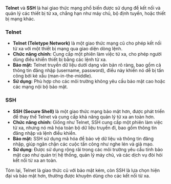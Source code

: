 **Telnet** và **SSH** là hai giao thức mạng phổ biến được sử dụng để kết nối và quản lý các thiết bị từ xa, chẳng hạn như máy chủ, bộ định tuyến, hoặc thiết bị mạng khác.

### Telnet
- **Telnet (Teletype Network)** là một giao thức mạng cũ cho phép kết nối từ xa với một thiết bị mạng qua giao diện dòng lệnh.
- **Chức năng chính:** Cung cấp một phiên làm việc từ xa, cho phép người dùng điều khiển thiết bị bằng các lệnh từ xa.
- **Bảo mật:** Telnet truyền dữ liệu dưới dạng văn bản rõ ràng, bao gồm cả thông tin đăng nhập (username, password), điều này khiến nó dễ bị tấn công bởi kẻ xấu (man-in-the-middle).
- **Sử dụng:** Phù hợp cho các môi trường không yêu cầu bảo mật cao hoặc các mạng nội bộ bảo mật.

### SSH
- **SSH (Secure Shell)** là một giao thức mạng bảo mật hơn, được phát triển để thay thế Telnet và cung cấp khả năng quản lý từ xa an toàn hơn.
- **Chức năng chính:** Giống như Telnet, SSH cung cấp một phiên làm việc từ xa, nhưng nó mã hóa toàn bộ dữ liệu truyền đi, bao gồm thông tin đăng nhập và lệnh điều khiển.
- **Bảo mật:** SSH sử dụng mã hóa để bảo vệ dữ liệu và thông tin đăng nhập, giúp ngăn chặn các cuộc tấn công như nghe lén và giả mạo.
- **Sử dụng:** Được sử dụng rộng rãi trong các môi trường yêu cầu tính bảo mật cao như quản trị hệ thống, quản lý máy chủ, và các dịch vụ đòi hỏi kết nối từ xa an toàn.

Tóm lại, Telnet là giao thức cũ với bảo mật kém, còn SSH là lựa chọn hiện đại và bảo mật hơn, thường được khuyên dùng cho các kết nối từ xa.

